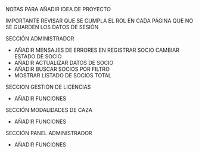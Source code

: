 NOTAS PARA AÑADIR IDEA DE PROYECTO 

IMPORTANTE REVISAR QUE SE CUMPLA EL ROL EN CADA PÁGINA QUE NO SE GUARDEN LOS DATOS DE SESIÓN 

SECCIÓN ADMINISTRADOR 
  - AÑADIR MENSAJES DE ERRORES EN REGISTRAR SOCIO CAMBIAR ESTADO DE SOCIO
  - AÑADIR ACTUALIZAR DATOS DE SOCIO
  - AÑADIR BUSCAR SOCIOS POR FILTRO
  - MOSTRAR LISTADO DE SOCIOS TOTAL

SECCION GESTIÓN DE LICENCIAS

  - AÑADIR FUNCIONES

SECCIÓN MODALIDADES DE CAZA

  - AÑADIR FUNCIONES

SECCIÓN PANEL ADMINISTRADOR

  - AÑADIR FUNCIONES
